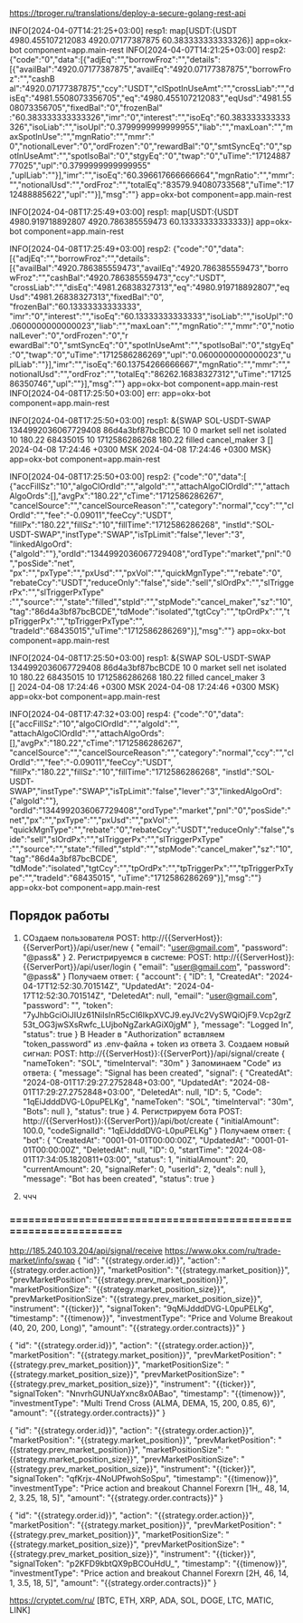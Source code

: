 https://tproger.ru/translations/deploy-a-secure-golang-rest-api

INFO[2024-04-07T14:21:25+03:00] resp1: map[USDT:{USDT 4980.455107212083 4920.07177387875 60.383333333333326}]  app=okx-bot component=app.main-rest
INFO[2024-04-07T14:21:25+03:00] resp2: {"code":"0","data":[{"adjEq":"","borrowFroz":"","details":[{"availBal":"4920.07177387875","availEq":"4920.07177387875","borrowFroz":"","cashB
al":"4920.07177387875","ccy":"USDT","clSpotInUseAmt":"","crossLiab":"","disEq":"4981.5508073356705","eq":"4980.455107212083","eqUsd":"4981.5508073356705","fixedBal":"0","frozenBal"
:"60.383333333333326","imr":"0","interest":"","isoEq":"60.383333333333326","isoLiab":"","isoUpl":"0.3799999999999955","liab":"","maxLoan":"","maxSpotInUse":"","mgnRatio":"","mmr":"
0","notionalLever":"0","ordFrozen":"0","rewardBal":"0","smtSyncEq":"0","spotInUseAmt":"","spotIsoBal":"0","stgyEq":"0","twap":"0","uTime":"1712488777025","upl":"0.3799999999999955"
,"uplLiab":""}],"imr":"","isoEq":"60.396617666666664","mgnRatio":"","mmr":"","notionalUsd":"","ordFroz":"","totalEq":"83579.94080733568","uTime":"1712488885622","upl":""}],"msg":""}  app=okx-bot component=app.main-rest


INFO[2024-04-08T17:25:49+03:00] resp1: 
map[USDT:{USDT 4980.919718892807 4920.786385559473 60.13333333333333}]  app=okx-bot component=app.main-rest

INFO[2024-04-08T17:25:49+03:00] resp2: {"code":"0","data":[{"adjEq":"","borrowFroz":"","details":
[{"availBal":"4920.786385559473","availEq":"4920.786385559473","borrowFroz":"","cashBal":"4920.786385559473","ccy":"USDT",
"crossLiab":"","disEq":"4981.26838327313","eq":"4980.919718892807","eqUsd":"4981.26838327313","fixedBal":"0",
"frozenBal":"60.13333333333333",
"imr":"0","interest":"","isoEq":"60.13333333333333","isoLiab":"","isoUpl":"0.0600000000000023","liab":"","maxLoan":"","mgnRatio":"","mmr":"0","notionalLever":"0","ordFrozen":"0","r
ewardBal":"0","smtSyncEq":"0","spotInUseAmt":"","spotIsoBal":"0","stgyEq":"0","twap":"0","uTime":"1712586286269","upl":"0.0600000000000023","uplLiab":""}],"imr":"","isoEq":"60.13754266666667","mgnRatio":"","mmr":"","notionalUsd":"","ordFroz":"","totalEq":"86262.16838327312","uTime":"1712586350746","upl":""}],"msg":""}  app=okx-bot component=app.main-rest    
INFO[2024-04-08T17:25:50+03:00] err: <nil>                                    app=okx-bot component=app.main-rest

INFO[2024-04-08T17:25:50+03:00] resp1: &{SWAP SOL-USDT-SWAP   1344992036067729408  86d4a3bf87bcBCDE     10 0 market sell net isolated 10 180.22 68435015 10 1712586286268 180.22 filled  cancel_maker 3        []              2024-04-08 17:24:46 +0300 MSK 2024-04-08 17:24:46 +0300 MSK}  app=okx-bot component=app.main-rest

INFO[2024-04-08T17:25:50+03:00] resp2: {"code":"0","data":[
{"accFillSz":"10","algoClOrdId":"","algoId":"","attachAlgoClOrdId":"","attachAlgoOrds":[],"avgPx":"180.22","cTime":"1712586286267",
"cancelSource":"","cancelSourceReason":"","category":"normal","ccy":"","clOrdId":"","fee":"-0.09011","feeCcy":"USDT",
"fillPx":"180.22","fillSz":"10","fillTime":"1712586286268",
"instId":"SOL-USDT-SWAP","instType":"SWAP","isTpLimit":"false","lever":"3",
"linkedAlgoOrd":{"algoId":""},"ordId":"1344992036067729408","ordType":"market","pnl":"0","posSide":"net",
"px":"","pxType":"","pxUsd":"","pxVol":"","quickMgnType":"","rebate":"0",
"rebateCcy":"USDT","reduceOnly":"false","side":"sell","slOrdPx":"","slTriggerPx":"","slTriggerPxType"
:"","source":"","state":"filled","stpId":"","stpMode":"cancel_maker","sz":"10",
"tag":"86d4a3bf87bcBCDE","tdMode":"isolated","tgtCcy":"","tpOrdPx":"","tpTriggerPx":"","tpTriggerPxType":"",
"tradeId":"68435015","uTime":"1712586286269"}],"msg":""}  app=okx-bot component=app.main-rest

INFO[2024-04-08T17:25:50+03:00] resp1: 
&{SWAP SOL-USDT-SWAP   1344992036067729408  86d4a3bf87bcBCDE     10 0 market sell net isolated 
10 180.22 68435015 10 1712586286268 180.22 filled  cancel_maker 3        
[]              2024-04-08 17:24:46 +0300 MSK 2024-04-08 17:24:46 +0300 MSK}  app=okx-bot component=app.main-rest


INFO[2024-04-08T17:47:32+03:00] resp4: {"code":"0","data":[{"accFillSz":"10","algoClOrdId":"","algoId":"",
"attachAlgoClOrdId":"","attachAlgoOrds":[],"avgPx":"180.22","cTime":"1712586286267",
"cancelSource":"","cancelSourceReason":"","category":"normal","ccy":"","clOrdId":"","fee":"-0.09011","feeCcy":"USDT",
"fillPx":"180.22","fillSz":"10","fillTime":"1712586286268",
"instId":"SOL-USDT-SWAP","instType":"SWAP","isTpLimit":"false","lever":"3","linkedAlgoOrd":{"algoId":""},
"ordId":"1344992036067729408","ordType":"market","pnl":"0","posSide":"net","px":"","pxType":"","pxUsd":"","pxVol":"",
"quickMgnType":"","rebate":"0","rebateCcy":"USDT","reduceOnly":"false","side":"sell","slOrdPx":"","slTriggerPx":"","slTriggerPxType"
:"","source":"","state":"filled","stpId":"","stpMode":"cancel_maker","sz":"10","tag":"86d4a3bf87bcBCDE",
"tdMode":"isolated","tgtCcy":"","tpOrdPx":"","tpTriggerPx":"","tpTriggerPxType":"","tradeId":"68435015",
"uTime":"1712586286269"}],"msg":""}  app=okx-bot component=app.main-rest

## Порядок работы
1. СОздаем пользователя
POST: http://{{ServerHost}}:{{ServerPort}}/api/user/new
   {
   "email": "user@gmail.com",
   "password": "@pass&"
   }
   2. Регистрируемся в системе:
   POST: http://{{ServerHost}}:{{ServerPort}}/api/user/login
      {
      "email": "user@gmail.com",
      "password": "@pass&"
      }
   Получаем ответ:
      {
            "account": {
            "ID": 1,
            "CreatedAt": "2024-04-17T12:52:30.701514Z",
            "UpdatedAt": "2024-04-17T12:52:30.701514Z",
            "DeletedAt": null,
            "email": "user@gmail.com",
            "password": "",
            "token": "7yJhbGciOiJIUz61NiIsInR5cCI6IkpXVCJ9.eyJVc2VySWQiOjF9.Vcp2grZ53t_OG3jwSXsRwfc_LUjboNgZarkAGiX0jgM"
            },
            "message": "Logged In",
            "status": true
      }
В Header в "Authorization" вставляем "token_password" из .env-файла + token из ответа
      3. Создаем новый сигнал:
         POST: http://{{ServerHost}}:{{ServerPort}}/api/signal/create
               {
                     "nameToken": "SOL",
                     "timeInterval": "30m"
               }
      Запоминаем "Code" из ответа:
         {
            "message": "Signal has been created",
            "signal": {
               "CreatedAt": "2024-08-01T17:29:27.2752848+03:00",
               "UpdatedAt": "2024-08-01T17:29:27.2752848+03:00",
               "DeletedAt": null,
               "ID": 5,
               "Code": "1qEiJdddDVG-L0puPELKg",
               "nameToken": "SOL",
               "timeInterval": "30m",
               "Bots": null
            },
            "status": true
         }
         4. Регистрируем бота
            POST: http://{{ServerHost}}:{{ServerPort}}/api/bot/create
              {
                 "initialAmount": 100.0,
                 "codeSignalId": "1qEiJdddDVG-L0puPELKg"
              }
         Получаем ответ:
            {
              "bot": {
                        "CreatedAt": "0001-01-01T00:00:00Z",
                        "UpdatedAt": "0001-01-01T00:00:00Z",
                        "DeletedAt": null,
                        "ID": 0,
                        "startTime": "2024-08-01T17:34:05.1820811+03:00",
                        "status": 1,
                        "initialAmount": 20,
                        "currentAmount": 20,
                        "signalRefer": 0,
                        "userId": 2,
                        "deals": null
            },
            "message": "Bot has been created",
            "status": true
        }

5. ччч


### ===============================================================
http://185.240.103.204/api/signal/receive
https://www.okx.com/ru/trade-market/info/swap 
{
"id": "{{strategy.order.id}}",
"action": "{{strategy.order.action}}",
"marketPosition": "{{strategy.market_position}}",
"prevMarketPosition": "{{strategy.prev_market_position}}",
"marketPositionSize": "{{strategy.market_position_size}}",
"prevMarketPositionSize": "{{strategy.prev_market_position_size}}",
"instrument": "{{ticker}}",
"signalToken": "9qMiJdddDVG-L0puPELKg",
"timestamp": "{{timenow}}",
"investmentType": "Price and Volume Breakout (40, 20, 200, Long)",
"amount": "{{strategy.order.contracts}}"
}

{
"id": "{{strategy.order.id}}",
"action": "{{strategy.order.action}}",
"marketPosition": "{{strategy.market_position}}",
"prevMarketPosition": "{{strategy.prev_market_position}}",
"marketPositionSize": "{{strategy.market_position_size}}",
"prevMarketPositionSize": "{{strategy.prev_market_position_size}}",
"instrument": "{{ticker}}",
"signalToken": "NnvrhGUNUaYxnc8x0ABao",
"timestamp": "{{timenow}}",
"investmentType": "Multi Trend Cross (ALMA, DEMA, 15, 200, 0.85, 6)",
"amount": "{{strategy.order.contracts}}"
}

{
"id": "{{strategy.order.id}}",
"action": "{{strategy.order.action}}",
"marketPosition": "{{strategy.market_position}}",
"prevMarketPosition": "{{strategy.prev_market_position}}",
"marketPositionSize": "{{strategy.market_position_size}}",
"prevMarketPositionSize": "{{strategy.prev_market_position_size}}",
"instrument": "{{ticker}}",
"signalToken": "qfKrjx-4NoUPfwohSoSpu",
"timestamp": "{{timenow}}",
"investmentType": "Price action and breakout Channel Forexrn [1H,, 48, 14, 2, 3.25, 18, 5]",
"amount": "{{strategy.order.contracts}}"
}

{
"id": "{{strategy.order.id}}",
"action": "{{strategy.order.action}}",
"marketPosition": "{{strategy.market_position}}",
"prevMarketPosition": "{{strategy.prev_market_position}}",
"marketPositionSize": "{{strategy.market_position_size}}",
"prevMarketPositionSize": "{{strategy.prev_market_position_size}}",
"instrument": "{{ticker}}",
"signalToken": "p2KFD9kbtQX9pBCOuHdU_",
"timestamp": "{{timenow}}",
"investmentType": "Price action and breakout Channel Forexrn [2H, 46, 14, 1, 3.5, 18, 5]",
"amount": "{{strategy.order.contracts}}"
}

https://cryptet.com/ru/ [BTC, ETH, XRP, ADA, SOL, DOGE, LTC, MATIC, LINK]
